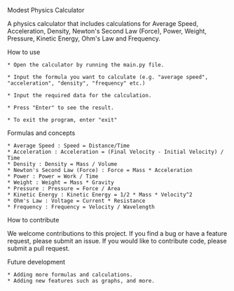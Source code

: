 Modest Physics Calculator

A physics calculator that includes calculations for Average Speed, Acceleration, Density, Newton's Second Law (Force), Power, Weight, Pressure, Kinetic Energy, Ohm's Law and Frequency.

How to use

    * Open the calculator by running the main.py file.

    * Input the formula you want to calculate (e.g. "average speed", "acceleration", "density", "frequency" etc.)

    * Input the required data for the calculation.

    * Press "Enter" to see the result.

    * To exit the program, enter "exit"

Formulas and concepts

    * Average Speed : Speed = Distance/Time
    * Acceleration : Acceleration = (Final Velocity - Initial Velocity) / Time
    * Density : Density = Mass / Volume
    * Newton's Second Law (Force) : Force = Mass * Acceleration
    * Power : Power = Work / Time
    * Weight : Weight = Mass * Gravity
    * Pressure : Pressure = Force / Area
    * Kinetic Energy : Kinetic Energy = 1/2 * Mass * Velocity^2
    * Ohm's Law : Voltage = Current * Resistance
    * Frequency : Frequency = Velocity / Wavelength

How to contribute

We welcome contributions to this project. If you find a bug or have a feature request, please submit an issue. If you would like to contribute code, please submit a pull request.

Future development

    * Adding more formulas and calculations.
    * Adding new features such as graphs, and more.

